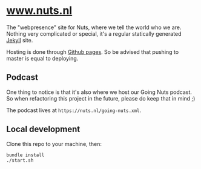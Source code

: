 # www.nuts.nl

The "webpresence" site for Nuts, where we tell the world who we are. Nothing
very complicated or special, it's a regular statically generated
[Jekyll](https://jekyllrb.com/) site.

Hosting is done through [Github pages](https://pages.github.com/). So be advised
that pushing to master is equal to deploying.

## Podcast

One thing to notice is that it's also where we host our Going Nuts podcast. So
when refactoring this project in the future, please do keep that in mind ;)

The podcast lives at `https://nuts.nl/going-nuts.xml`.

## Local development

Clone this repo to your machine, then:

```bash
bundle install
./start.sh
```
